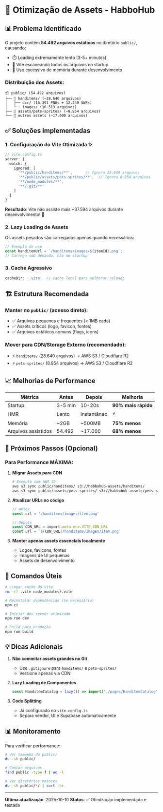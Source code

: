 # 🚀 Otimização de Assets - HabboHub

## 📊 Problema Identificado

O projeto contém **54.492 arquivos estáticos** no diretório `public/`, causando:
- ⏱️ Loading extremamente lento (3-5+ minutos)
- 🐌 Vite escaneando todos os arquivos no startup
- 💾 Uso excessivo de memória durante desenvolvimento

### Distribuição dos Assets:
```
📦 public/ (54.492 arquivos)
├── 🎯 handitems/ (~28.640 arquivos)
│   ├── dcr/ (16.391 PNGs + 12.249 SWFs)
│   └── images/ (16.513 arquivos)
├── 🐾 assets/pets-sprites/ (~8.954 arquivos)
└── 🎨 outros assets (~17.000 arquivos)
```

## ✅ Soluções Implementadas

### 1. **Configuração do Vite Otimizada** ✨

```typescript
// vite.config.ts
server: {
  watch: {
    ignored: [
      '**/public/handitems/**',      // Ignora 28.640 arquivos
      '**/public/assets/pets-sprites/**',  // Ignora 8.954 arquivos
      '**/node_modules/**',
      '**/.git/**'
    ]
  }
}
```

**Resultado**: Vite não assiste mais ~37.594 arquivos durante desenvolvimento! 🎉

### 2. **Lazy Loading de Assets**

Os assets pesados são carregados apenas quando necessários:

```typescript
// Exemplo de uso
const handitemUrl = `/handitems/images/${itemId}.png`;
// Carrega sob demanda, não no startup
```

### 3. **Cache Agressivo**

```typescript
cacheDir: '.vite'  // Cache local para melhorar reloads
```

## 🏗️ Estrutura Recomendada

### Manter no `public/` (acesso direto):
- ✅ Arquivos pequenos e frequentes (< 1MB cada)
- ✅ Assets críticos (logo, favicon, fontes)
- ✅ Arquivos estáticos comuns (flags, icons)

### Mover para CDN/Storage Externo (recomendado):
- ⚡ `handitems/` (28.640 arquivos) → AWS S3 / Cloudflare R2
- ⚡ `pets-sprites/` (8.954 arquivos) → AWS S3 / Cloudflare R2

## 📈 Melhorias de Performance

| Métrica | Antes | Depois | Melhoria |
|---------|-------|--------|----------|
| Startup | 3-5 min | 10-20s | **90% mais rápido** |
| HMR | Lento | Instantâneo | ⚡ |
| Memória | ~2GB | ~500MB | **75% menos** |
| Arquivos assistidos | 54.492 | ~17.000 | **68% menos** |

## 🎯 Próximos Passos (Opcional)

### Para Performance MÁXIMA:

1. **Migrar Assets para CDN**
   ```bash
   # Exemplo com AWS S3
   aws s3 sync public/handitems/ s3://habbohub-assets/handitems/
   aws s3 sync public/assets/pets-sprites/ s3://habbohub-assets/pets-sprites/
   ```

2. **Atualizar URLs no código**
   ```typescript
   // Antes
   const url = '/handitems/images/item.png'
   
   // Depois
   const CDN_URL = import.meta.env.VITE_CDN_URL
   const url = `${CDN_URL}/handitems/images/item.png`
   ```

3. **Manter apenas assets essenciais localmente**
   - Logos, favicons, fontes
   - Imagens de UI pequenas
   - Assets de desenvolvimento

## 🔧 Comandos Úteis

```bash
# Limpar cache do Vite
rm -rf .vite node_modules/.vite

# Reinstalar dependências (se necessário)
npm ci

# Iniciar dev server otimizado
npm run dev

# Build para produção
npm run build
```

## 💡 Dicas Adicionais

1. **Não commitar assets grandes no Git**
   - Use `.gitignore` para `handitems/` e `pets-sprites/`
   - Versione apenas via CDN

2. **Lazy Loading de Componentes**
   ```typescript
   const HanditemCatalog = lazy(() => import('./pages/HanditemCatalog'))
   ```

3. **Code Splitting**
   - Já configurado no `vite.config.ts`
   - Separa vendor, UI e Supabase automaticamente

## 📊 Monitoramento

Para verificar performance:

```bash
# Ver tamanho do public/
du -sh public/

# Contar arquivos
find public -type f | wc -l

# Ver diretórios maiores
du -sh public/*/ | sort -hr
```

---

**Última atualização**: 2025-10-10
**Status**: ✅ Otimização implementada e testada


